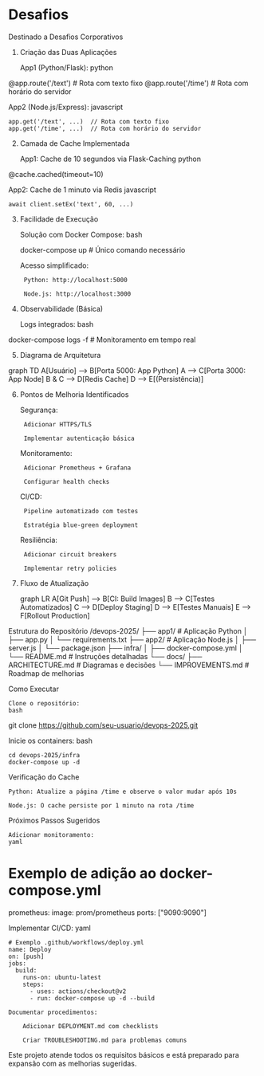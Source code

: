 # Desafios
Destinado a Desafios Corporativos

1. Criação das Duas Aplicações

    App1 (Python/Flask):
    python

@app.route('/text')  # Rota com texto fixo
@app.route('/time')  # Rota com horário do servidor

App2 (Node.js/Express):
javascript

    app.get('/text', ...)  // Rota com texto fixo
    app.get('/time', ...)  // Rota com horário do servidor

2. Camada de Cache Implementada

    App1: Cache de 10 segundos via Flask-Caching
    python

@cache.cached(timeout=10)

App2: Cache de 1 minuto via Redis
javascript

    await client.setEx('text', 60, ...)

3. Facilidade de Execução

    Solução com Docker Compose:
    bash

    docker-compose up  # Único comando necessário

    Acesso simplificado:

        Python: http://localhost:5000

        Node.js: http://localhost:3000

4. Observabilidade (Básica)

    Logs integrados:
    bash

docker-compose logs -f  # Monitoramento em tempo real

5. Diagrama de Arquitetura

graph TD
A[Usuário] --> B[Porta 5000: App Python]
A --> C[Porta 3000: App Node]
B & C --> D[Redis Cache]
D --> E[(Persistência)]

6. Pontos de Melhoria Identificados

    Segurança:

        Adicionar HTTPS/TLS

        Implementar autenticação básica

    Monitoramento:

        Adicionar Prometheus + Grafana

        Configurar health checks

    CI/CD:

        Pipeline automatizado com testes

        Estratégia blue-green deployment

    Resiliência:

        Adicionar circuit breakers

        Implementar retry policies

7. Fluxo de Atualização

   graph LR
    A[Git Push] --> B[CI: Build Images]
    B --> C[Testes Automatizados]
    C --> D[Deploy Staging]
    D --> E[Testes Manuais]
    E --> F[Rollout Production]

Estrutura do Repositório
/devops-2025/
├── app1/               # Aplicação Python
│   ├── app.py
│   └── requirements.txt
├── app2/               # Aplicação Node.js
│   ├── server.js
│   └── package.json
├── infra/
│   ├── docker-compose.yml
│   └── README.md       # Instruções detalhadas
└── docs/
    ├── ARCHITECTURE.md # Diagramas e decisões
    └── IMPROVEMENTS.md # Roadmap de melhorias


Como Executar

    Clone o repositório:
    bash

git clone https://github.com/seu-usuario/devops-2025.git

Inicie os containers:
bash

    cd devops-2025/infra
    docker-compose up -d

Verificação do Cache

    Python: Atualize a página /time e observe o valor mudar após 10s

    Node.js: O cache persiste por 1 minuto na rota /time


 Próximos Passos Sugeridos

    Adicionar monitoramento:
    yaml

# Exemplo de adição ao docker-compose.yml
prometheus:
  image: prom/prometheus
  ports: ["9090:9090"]

Implementar CI/CD:
yaml

    # Exemplo .github/workflows/deploy.yml
    name: Deploy
    on: [push]
    jobs:
      build:
        runs-on: ubuntu-latest
        steps:
          - uses: actions/checkout@v2
          - run: docker-compose up -d --build

    Documentar procedimentos:

        Adicionar DEPLOYMENT.md com checklists

        Criar TROUBLESHOOTING.md para problemas comuns

Este projeto atende todos os requisitos básicos e está preparado para expansão com as melhorias sugeridas.

    
